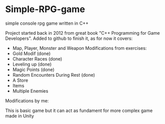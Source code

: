# Simple-RPG-game
simple console rpg game written in C++

Project started back in 2012 from great book "C++ Programming for Game Developers". Added to github to finish it, as for now it covers:
- Map, Player, Monster and Weapon
Modifications from exercises:
- Gold Modif (done)
- Character Races (done)
- Leveling up (done)
- Magic Points (done)
- Random Encounters During Rest (done)
- A Store
- Items
- Multiple Enemies

Modifications by me:


This is basic game but it can act as fundament for more complex game made in Unity
